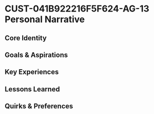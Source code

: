 # CUST-041B922216F5F624-AG-13 Personal Narrative

## Core Identity

## Goals & Aspirations

## Key Experiences

## Lessons Learned

## Quirks & Preferences

